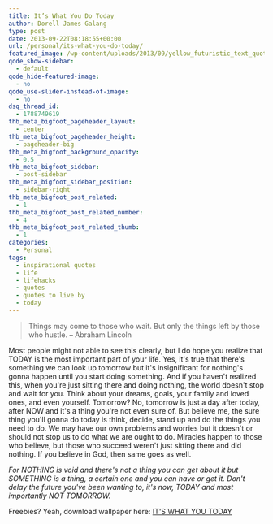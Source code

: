 ```yaml
---
title: It’s What You Do Today
author: Dorell James Galang
type: post
date: 2013-09-22T08:18:55+00:00
url: /personal/its-what-you-do-today/
featured_image: /wp-content/uploads/2013/09/yellow_futuristic_text_quotes_typography_today_textures_tomorrow.jpg
qode_show-sidebar:
  - default
qode_hide-featured-image:
  - no
qode_use-slider-instead-of-image:
  - no
dsq_thread_id:
  - 1788749619
thb_meta_bigfoot_pageheader_layout:
  - center
thb_meta_bigfoot_pageheader_height:
  - pageheader-big
thb_meta_bigfoot_background_opacity:
  - 0.5
thb_meta_bigfoot_sidebar:
  - post-sidebar
thb_meta_bigfoot_sidebar_position:
  - sidebar-right
thb_meta_bigfoot_post_related:
  - 1
thb_meta_bigfoot_post_related_number:
  - 4
thb_meta_bigfoot_post_related_thumb:
  - 1
categories:
  - Personal
tags:
  - inspirational quotes
  - life
  - lifehacks
  - quotes
  - quotes to live by
  - today
---
```


> Things may come to those who wait. But only the things left by those who hustle. &#8211; Abraham Lincoln

Most people might not able to see this clearly, but I do hope you realize that TODAY is the most important part of your life. Yes, it's true that there's something we can look up tomorrow but it's insignificant for nothing's gonna happen until you start doing something. And if you haven't realized this, when you're just sitting there and doing nothing, the world doesn't stop and wait for you. Think about your dreams, goals, your family and loved ones, and even yourself. Tomorrow? No, tomorrow is just a day after today, after NOW and it's a thing you're not even sure of. But believe me, the sure thing you'll gonna do today is think, decide, stand up and do the things you need to do. We may have our own problems and worries but it doesn't or should not stop us to do what we are ought to do. Miracles happen to those who believe, but those who succeed weren't just sitting there and did nothing. If you believe in God, then same goes as well.

_For NOTHING is void and there's not a thing you can get about it but SOMETHING is a thing, a certain one and you can have or get it. Don't delay the future you've been wanting to, it's now, TODAY and most importantly NOT TOMORROW._

Freebies? Yeah, download wallpaper here: <a href="http://dorellwp.localhost/wp-content/uploads/2013/09/yellow_futuristic_text_quotes_typography_today_textures_tomorrow.jpg" target="_blank">IT'S WHAT YOU TODAY</a>
